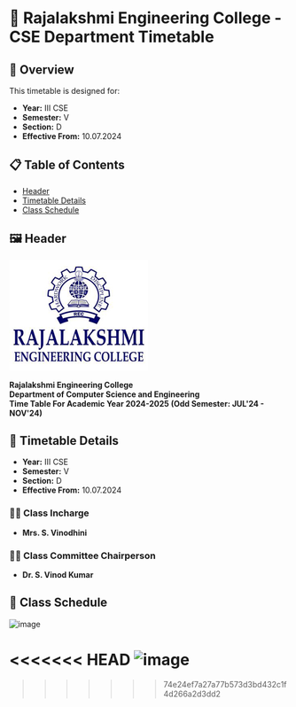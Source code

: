 # 📅 Rajalakshmi Engineering College - CSE Department Timetable

## 🏫 Overview

This timetable is designed for:
- **Year:** III CSE
- **Semester:** V
- **Section:** D
- **Effective From:** 10.07.2024

## 📋 Table of Contents

- [Header](#header)
- [Timetable Details](#timetable-details)
- [Class Schedule](#class-schedule)

## 🖼️ Header

![College Logo](rajalakshmi-eng-clg-logo.jpg)

**Rajalakshmi Engineering College**  
**Department of Computer Science and Engineering**  
**Time Table For Academic Year 2024-2025 (Odd Semester: JUL'24 - NOV'24)**

## 📝 Timetable Details

- **Year:** III CSE
- **Semester:** V
- **Section:** D
- **Effective From:** 10.07.2024

### 👩‍🏫 Class Incharge

- **Mrs. S. Vinodhini**

### 👨‍🏫 Class Committee Chairperson

- **Dr. S. Vinod Kumar**

## 📅 Class Schedule
![image](https://github.com/user-attachments/assets/d19dd598-abeb-4de6-9ff9-3eeeb9e33edc)

<<<<<<< HEAD
![image](https://github.com/user-attachments/assets/f86d615d-5ce7-49ab-be28-701d6a7cb977)
=======
>>>>>>> 74e24ef7a27a77b573d3bd432c1f4d266a2d3dd2

